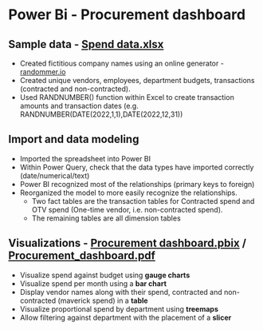 # Power Bi - Procurement dashboard

## Sample data - [Spend data.xlsx](Spend%20data.xlsx)
* Created fictitious company names using an online generator - [randommer.io](https://randommer.io/random-business-names)
* Created unique vendors, employees, department budgets, transactions (contracted and non-contracted).
* Used RANDNUMBER() function within Excel to create transaction amounts and transaction dates (e.g. RANDNUMBER(DATE(2022,1,1),DATE(2022,12,31))

## Import and data modeling
* Imported the spreadsheet into Power BI
* Within Power Query, check that the data types have imported correctly (date/numerical/text)
* Power BI recognized most of the relationships (primary keys to foreign)
* Reorganized the model to more easily recognize the relationships.
    * Two fact tables are the transaction tables for Contracted spend and OTV spend (One-time vendor, i.e. non-contracted spend).
    * The remaining tables are all dimension tables

## Visualizations - [Procurement dashboard.pbix](Procurement%20dashboard.pbix) / [Procurement_dashboard.pdf](https://drive.google.com/file/d/1wqWB2MlV0036dCzYLsSd91TxyCoXMSWj/view?usp=sharing)
* Visualize spend against budget using **gauge charts**
* Visualize spend per month using a **bar chart**
* Display vendor names along with their spend, contracted and non-contracted (maverick spend) in a **table**
* Visualize proportional spend by department using **treemaps**
* Allow filtering against department with the placement of a **slicer** 
